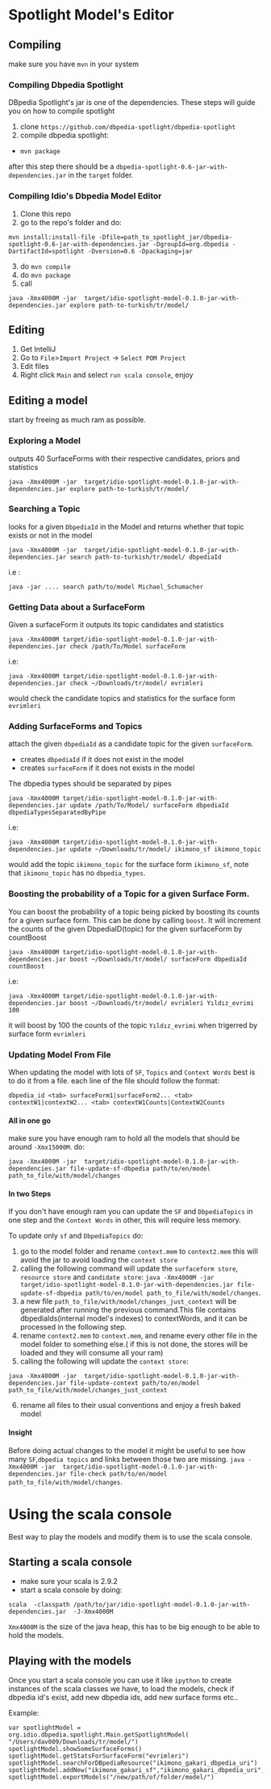 # Spotlight Model's Editor

## Compiling

make sure you have `mvn` in your system

### Compiling Dbpedia Spotlight

DBpedia Spotlight's jar is one of the dependencies. These steps will guide you on how to compile spotlight

1. clone `https://github.com/dbpedia-spotlight/dbpedia-spotlight`
2. compile dbpedia spotlight: 
  - `mvn package`

after this step there should be a `dbpedia-spotlight-0.6-jar-with-dependencies.jar` in the `target` folder.

### Compiling Idio's Dbpedia Model Editor

1. Clone this repo
2. go to the repo's folder and do:

  ```
  mvn install:install-file -Dfile=path_to_spotlight_jar/dbpedia-spotlight-0.6-jar-with-dependencies.jar -DgroupId=org.dbpedia -DartifactId=spotlight -Dversion=0.6 -Dpackaging=jar
  ```
3. do `mvn compile`
4. do `mvn package`
5. call

```
java -Xmx4000M -jar  target/idio-spotlight-model-0.1.0-jar-with-dependencies.jar explore path-to-turkish/tr/model/
```


## Editing
1. Get IntelliJ
2. Go to `File`>`Import Project` -> `Select POM Project`
4. Edit files
3. Right click `Main` and select `run scala console`, enjoy

## Editing a model
start by freeing  as much ram as possible.

### Exploring a Model

outputs 40 SurfaceForms with their respective candidates, priors and statistics

```
java -Xmx4000M -jar  target/idio-spotlight-model-0.1.0-jar-with-dependencies.jar explore path-to-turkish/tr/model/
```


### Searching a Topic

looks for a given `DbpediaId` in the Model and returns whether that topic exists or not in the model
```
java -Xmx4000M -jar  target/idio-spotlight-model-0.1.0-jar-with-dependencies.jar search path-to-turkish/tr/model/ dbpediaId
```

i.e :
```
java -jar .... search path/to/model Michael_Schumacher‎
```

### Getting Data about a SurfaceForm

Given a surfaceForm it outputs its topic candidates and statistics

```
java -Xmx4000M target/idio-spotlight-model-0.1.0-jar-with-dependencies.jar check /path/To/Model surfaceForm
```

i.e:
```
java -Xmx4000M target/idio-spotlight-model-0.1.0-jar-with-dependencies.jar check ~/Downloads/tr/model/ evrimleri
```
would check the candidate topics and statistics for the surface form `evrimleri`


### Adding SurfaceForms and Topics
attach the given `dbpediaId` as a candidate topic for the  given `surfaceForm`. 
- creates `dbpediaId` if it does not exist in the model
- creates `surfaceForm` if it does not exists in the model

The dbpedia types should be separated by pipes

```
java -Xmx4000M target/idio-spotlight-model-0.1.0-jar-with-dependencies.jar update /path/To/Model/ surfaceForm dbpediaId dbpediaTypesSeparatedByPipe

```

i.e:

```
java -Xmx4000M target/idio-spotlight-model-0.1.0-jar-with-dependencies.jar update ~/Downloads/tr/model/ ikimono_sf ikimono_topic

```
would add the topic `ikimono_topic` for the surface form `ikimono_sf`, note that `ikimono_topic` has no `dbpedia_types`.

### Boosting the probability of a Topic for a given Surface Form.
You can boost the probability of a topic being picked by boosting its counts for a given surface form.
This can be done by calling `boost`.
It will increment the counts of the given DbpediaID(topic) for the given surfaceForm by countBoost

```
java -Xmx4000M target/idio-spotlight-model-0.1.0-jar-with-dependencies.jar boost ~/Downloads/tr/model/ surfaceForm dbpediaId countBoost
```

i.e:
```
java -Xmx4000M target/idio-spotlight-model-0.1.0-jar-with-dependencies.jar boost ~/Downloads/tr/model/ evrimleri Yıldız_evrimi 100
```
 
it will boost by 100 the counts of the topic `Yıldız_evrimi` when trigerred by surface form `evrimleri` 

### Updating Model From File
When updating the model with lots of `SF`, `Topics` and `Context Words` best is to do it from a file.
each line of the file should follow the format:

```
dbpedia_id <tab> surfaceForm1|surfaceForm2... <tab> contextW1|contextW2... <tab> contextW1Counts|ContextW2Counts
```

#### All in one go
make sure you have enough ram to hold all the models that should be around `-Xmx15000M`.
do:

```
java -Xmx4000M -jar  target/idio-spotlight-model-0.1.0-jar-with-dependencies.jar file-update-sf-dbpedia path/to/en/model path_to_file/with/model/changes
```

#### In two Steps
If you don't have enough ram you can update the `SF` and `DbpediaTopics` in one step and the `Context Words` in other, this will require less memory.

To update only `sf` and `DbpediaTopics` do:

1. go to the model folder and rename `context.mem` to `context2.mem` this will avoid the jar to avoid loading the `context store`
2. calling the following command will update the `surfaceform store`, `resource store` and `candidate store`: ```java -Xmx4000M -jar  target/idio-spotlight-model-0.1.0-jar-with-dependencies.jar file-update-sf-dbpedia path/to/en/model path_to_file/with/model/changes```.
3. a new file `path_to_file/with/model/changes_just_context` will be generated after running the previous command.This file contains dbpediaIds(internal model's indexes) to contextWords, and it can be processed in the following step.
4. rename `context2.mem` to `context.mem`, and rename every other file in the model folder to something else.( if this is not done, the stores will be loaded and they will consume all your ram) 
5. calling the following will update the `context store`: 
```
java -Xmx4000M -jar  target/idio-spotlight-model-0.1.0-jar-with-dependencies.jar file-update-context path/to/en/model path_to_file/with/model/changes_just_context
```
6. rename all files to their usual conventions and enjoy a fresh baked model

#### Insight
Before doing actual changes to the model it might be useful to see how many `SF`,`dbpedia topics` and links between those two are missing.
```java -Xmx4000M -jar  target/idio-spotlight-model-0.1.0-jar-with-dependencies.jar file-check path/to/en/model path_to_file/with/model/changes```.


# Using the scala console

Best way to play the models and modify them  is to use the scala console.

## Starting a scala console
- make sure your scala is 2.9.2
- start a scala console by doing:
```
scala  -classpath /path/to/jar/idio-spotlight-model-0.1.0-jar-with-dependencies.jar  -J-Xmx4000M
```

`Xmx4000M` is the size of the java heap, this has to be big enough to be able to hold the models.

## Playing with the models

Once you start a scala console you can use it like `ipython` to create instances of the scala classes we have, to load the models, check if dbpedia id's exist, add new dbpedia ids, add new surface forms etc..

Example:

```
var spotlightModel = org.idio.dbpedia.spotlight.Main.getSpotlightModel( "/Users/dav009/Downloads/tr/model/")
spotlightModel.showSomeSurfaceForms()
spotlightModel.getStatsForSurfaceForm("evrimleri")
spotlightModel.searchForDBpediaResource("ikimono_gakari_dbpedia_uri")
spotlightModel.addNew("ikimono_gakari_sf","ikimono_gakari_dbpedia_uri",1,Array())
spotlightModel.exportModels("/new/path/of/folder/model/")
```